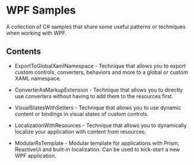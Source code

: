 # WPF Samples
A collection of C# samples that share some useful patterns or techniques when working with WPF.

## Contents
- ExportToGlobalXamlNamespace - Technique that allows you to export custom controls, converters, behaviors and more to a global or custom XAML namespace. 

- ConverterAsMarkupExtension - Technique that allows you to directly use converters without having to add them to the resources first. 

- VisualStatesWithSetters - Technique that allows you to use dynamic content or bindings in visual states of custom controls. 

- LocalizationWithResources - Technique that allows you to dynamically localize your application with content from resources. 

- ModularRxTemplate - Modular template for applications with Prism, ReactiveUi and built-in localization. Can be used to kick-start a new WPF application. 
